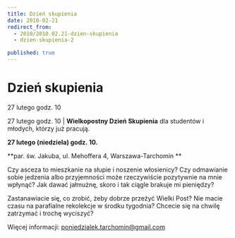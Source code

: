 ```yaml
---
title: Dzień skupienia
date: 2010-02-21
redirect_from: 
  - 2010/2010.02.21-dzien-skupienia
  - dzien-skupienia-2

published: true
---
```




# Dzień skupienia

<time>27 lutego godz. 10</time>

27 lutego godz. 10 | 
**Wielkopostny Dzień Skupienia** dla studentów i młodych, którzy już pracują. 

**27 lutego (niedziela) godz.&nbsp;10.**

**par. św. Jakuba, ul. Mehoffera 4, Warszawa-Tarchomin **

Czy asceza to mieszkanie na słupie i noszenie włosienicy?
Czy odmawianie sobie jedzenia albo przyjemności może rzeczywiście pozytywnie na mnie wpłynąć?
Jak dawać jałmużnę, skoro i tak ciągle brakuje mi pieniędzy?

Zastanawiacie się, co zrobić, żeby dobrze przeżyć Wielki Post?
Nie macie czasu na parafialne rekolekcje w środku tygodnia?
Chcecie się na chwilę zatrzymać i trochę wyciszyć?

Więcej informacji: poniedzialek.tarchomin@gmail.com


<!--{{json:{"created_date":"2010-02-21 21:55:24","publish_down":"0000-00-00 00:00:00","id":"874"}}}-->